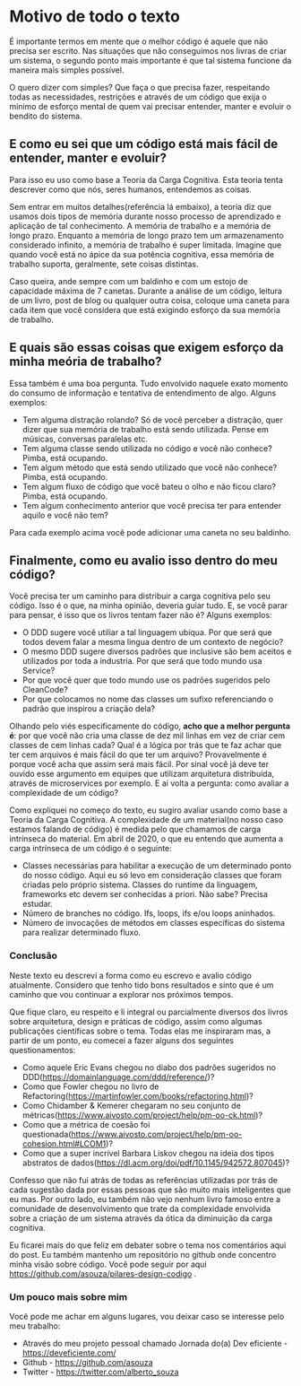 # Motivo de todo o texto

É importante termos em mente que o melhor código é aquele que não precisa ser escrito. Nas situações que não conseguimos nos livras de criar um sistema, o segundo ponto mais importante é
que tal sistema funcione da maneira mais simples possível. 

O quero dizer com simples? Que faça o que precisa fazer, respeitando todas as necessidades, restrições e através de um código que exija o mínimo de esforço mental de quem vai precisar entender, manter e evoluir o bendito do sistema.

## E como eu sei que um código está mais fácil de entender, manter e evoluir? 

Para isso eu uso como base a Teoria da Carga Cognitiva. Esta teoria tenta descrever como que nós, seres humanos, entendemos as coisas. 

Sem entrar em muitos detalhes(referência lá embaixo), a teoria diz que usamos dois tipos de memória durante nosso processo de aprendizado e aplicação de tal conhecimento. A memória de trabalho e a memória de longo prazo. Enquanto a memória de longo prazo tem um armazenamento considerado infinito, a memória de trabalho é super limitada. Imagine que quando você está no ápice da sua potência cognitiva, essa memória de trabalho suporta, geralmente, sete coisas distintas. 

Caso queira, ande sempre com um baldinho e com um estojo de capacidade máxima de 7 canetas. Durante a análise de um código, leitura de um livro, post de blog ou qualquer outra coisa, coloque uma caneta para cada item que você considera que está exigindo esforço da sua memória de trabalho.

## E quais são essas coisas que exigem esforço da minha meória de trabalho?

Essa também é uma boa pergunta. Tudo envolvido naquele exato momento do consumo de informação e tentativa de entendimento de algo. Alguns exemplos:

* Tem alguma distração rolando? Só de você perceber a distração, quer dizer que sua memória de trabalho está sendo utilizada. Pense em músicas, conversas paralelas etc. 
* Tem alguma classe sendo utilizada no código e você não conhece? Pimba, está ocupando.
* Tem algum método que está sendo utilizado que você não conhece? Pimba, está ocupando. 
* Tem algum fluxo de código que você bateu o olho e não ficou claro? Pimba, está ocupando. 
* Tem algum conhecimento anterior que você precisa ter para entender aquilo e você não tem?

Para cada exemplo acima você pode adicionar uma caneta no seu baldinho. 

## Finalmente, como eu avalio isso dentro do meu código?

Você precisa ter um caminho para distribuir a carga cognitiva pelo seu código. Isso é o que, na minha opinião, deveria guiar tudo. E, se você parar para pensar, é isso que os livros tentam fazer não é? Alguns exemplos:

* O DDD sugere você utiliar a tal linguagem ubíqua. Por que será que todos devem falar a mesma lingua dentro de um contexto de negócio?
* O mesmo DDD sugere diversos padrões que inclusive são bem aceitos e utilizados por toda a industria. Por que será que todo mundo usa Service?
* Por que você quer que todo mundo use os padrões sugeridos pelo CleanCode?
* Por que colocamos no nome das classes um sufixo referenciando o padrão que inspirou a criação dela?

Olhando pelo viés especificamente do código, **acho que a melhor pergunta é**: por que você não cria uma classe de dez mil linhas em vez de criar cem classes de cem linhas cada? Qual é a lógica por trás que te faz achar que ter cem arquivos é mais fácil do que ter um arquivo? Provavelmente é porque você acha que assim será mais fácil. Por sinal você já deve ter ouvido esse argumento em equipes que utilizam arquitetura distribuída, através de microservices por exemplo. E aí volta a pergunta: como avaliar a complexidade de um código? 

Como expliquei no começo do texto, eu sugiro avaliar usando como base a Teoria da Carga Cognitiva. A complexidade de um material(no nosso caso estamos falando de código) é medida pelo que chamamos de carga intrínseca do material. Em abril de 2020, o que eu entendo que aumenta a carga intrínseca de um código é o seguinte:

* Classes necessárias para habilitar a execução de um determinado ponto do nosso código. Aqui eu só levo em consideração classes que foram criadas pelo próprio sistema. Classes do runtime da linguagem, frameworks etc devem ser conhecidas a priori. Não sabe? Precisa estudar. 
* Número de branches no código. Ifs, loops, ifs e/ou loops aninhados. 
* Número de invocações de métodos em classes específicas do sistema para realizar determinado fluxo. 


### Conclusão

Neste texto eu descrevi a forma como eu escrevo e avalio código atualmente. Considero que tenho tido bons resultados e sinto que é um caminho que vou continuar a explorar nos próximos tempos. 

Que fique claro, eu respeito e li integral ou parcialmente diversos dos livros sobre arquitetura, design e práticas de código, assim como algumas publicações científicas sobre o tema. Todas elas me inspiraram mas, a partir de um ponto, eu comecei a fazer alguns dos seguintes questionamentos: 

* Como aquele Eric Evans chegou no diabo dos padrões sugeridos no DDD(https://domainlanguage.com/ddd/reference/)?
* Como que Fowler chegou no livro de Refactoring(https://martinfowler.com/books/refactoring.html)? 
* Como Chidamber & Kemerer chegaram no seu conjunto de métricas(https://www.aivosto.com/project/help/pm-oo-ck.html)? 
* Como que a métrica de coesão foi questionada(https://www.aivosto.com/project/help/pm-oo-cohesion.html#LCOM1)?
* Como que a super incrível Barbara Liskov chegou na ideia dos tipos abstratos de dados(https://dl.acm.org/doi/pdf/10.1145/942572.807045)?

Confesso que não fui atrás de todas as referências utilizadas por trás de cada sugestão dada por essas pessoas que são muito mais inteligentes que eu mas. Por outro lado, eu também não vejo nenhum livro famoso entre a comunidade de desenvolvimento que trate da complexidade envolvida sobre a criação de um sistema através da ótica da diminuição da carga cognitiva. 

Eu ficarei mais do que feliz em debater sobre o tema nos comentários aqui do post. Eu também mantenho um repositório no github onde concentro minha visão sobre código. Você pode seguir por aqui https://github.com/asouza/pilares-design-codigo . 

### Um pouco mais sobre mim

Você pode me achar em alguns lugares, vou deixar caso se interesse pelo meu trabalho:

* Através do meu projeto pessoal chamado Jornada do(a) Dev eficiente - https://deveficiente.com/
* Github - https://github.com/asouza
* Twitter - https://twitter.com/alberto_souza